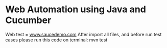 # Web Automation using Java and Cucumber
Web test = www.saucedemo.com
After import all files, and before run test cases please run this code on terminal:
mvn test
